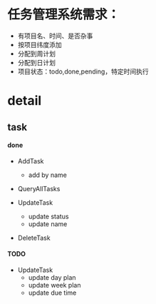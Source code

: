 # 任务管理系统需求：
- 有项目名、时间、是否杂事
- 按项目纬度添加
- 分配到周计划
- 分配到日计划
- 项目状态：todo,done,pending，特定时间执行

# detail
## task
#### done
- AddTask
    - add by name

- QueryAllTasks

- UpdateTask
    - update status
    - update name

- DeleteTask

#### TODO
- UpdateTask
    - update day plan
    - update week plan
    - update due time
